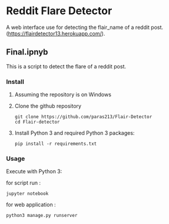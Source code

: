 Reddit Flare Detector
======

A web interface use for detecting the flair_name of a reddit post.  (<https://flairdetector13.herokuapp.com/>).

## Final.ipnyb

This is a script to detect the flare of a reddit post.


### Install

1. Assuming the repository is on Windows
2. Clone the github repository

    ```shell
   git clone https://github.com/paras213/Flair-Detector
   cd Flair-detector
    ```

3. Install Python 3 and required Python 3 packages:

    ```shell
    pip install -r requirements.txt
    ```


### Usage

Execute with Python 3:

for script run : 

```shell
jupyter notebook
```

for web application :

```shell
python3 manage.py runserver
```